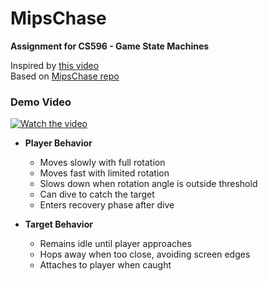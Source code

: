 # MipsChase
**Assignment for CS596 - Game State Machines**

Inspired by [this video](https://www.youtube.com/watch?v=Q2D1xoGjviU)  
Based on [MipsChase repo](https://github.com/Prof-Chris/MipsChase)  

### Demo Video
[![Watch the video](https://www.youtube.com/watch?v=pvuPb3OyqA8)](https://www.youtube.com/watch?v=pvuPb3OyqA8)

- **Player Behavior**
  - Moves slowly with full rotation
  - Moves fast with limited rotation
  - Slows down when rotation angle is outside threshold
  - Can dive to catch the target
  - Enters recovery phase after dive

- **Target Behavior**
  - Remains idle until player approaches
  - Hops away when too close, avoiding screen edges
  - Attaches to player when caught
